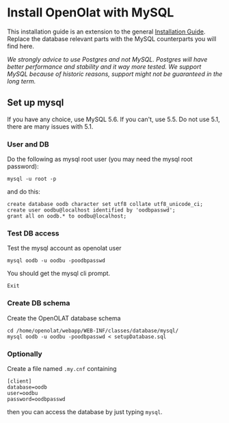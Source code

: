 # Install OpenOlat with MySQL

This installation guide is an extension to the general [Installation Guide](installGuide.md). Replace the database relevant parts with the MySQL counterparts you will find here. 

_We strongly advice to use Postgres and not MySQL. Postgres will have better performance and stability and it way more tested. We support MySQL because of historic reasons, support might not be guaranteed in the long term._

## Set up mysql
If you have any choice, use MySQL 5.6. If you can't, use 5.5. Do not use 5.1, there are many issues with 5.1. 

### User and DB
Do the following as mysql root user (you may need the mysql root password):

	mysql -u root -p

and do this:

	create database oodb character set utf8 collate utf8_unicode_ci;
	create user oodbu@localhost identified by 'oodbpasswd';
	grant all on oodb.* to oodbu@localhost;

### Test DB access

Test the mysql account as openolat user

	mysql oodb -u oodbu -poodbpasswd

You should get the mysql cli prompt. 

	Exit

### Create DB schema

Create the OpenOLAT database schema

	cd /home/openolat/webapp/WEB-INF/classes/database/mysql/
	mysql oodb -u oodbu -poodbpasswd < setupDatabase.sql

	
### Optionally	

Create a file named `.my.cnf` containing

	[client]
	database=oodb
	user=oodbu
	password=oodbpasswd

then you can access the database by just typing `mysql`.
